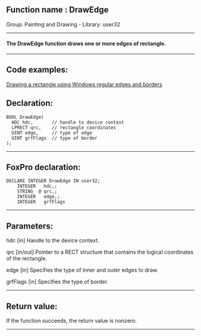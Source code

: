 
## Function name : DrawEdge
Group: Painting and Drawing - Library: user32    
***  


#### The DrawEdge function draws one or more edges of rectangle.
***  


## Code examples:
[Drawing a rectangle using Windows regular edges and borders](../../samples/sample_256.md)  

## Declaration:
```foxpro  
BOOL DrawEdge(
  HDC hdc,       // handle to device context
  LPRECT qrc,    // rectangle coordinates
  UINT edge,     // type of edge
  UINT grfFlags  // type of border
);  
```  
***  


## FoxPro declaration:
```foxpro  
DECLARE INTEGER DrawEdge IN user32;
	INTEGER   hdc,;
	STRING  @ qrc,;
	INTEGER   edge,;
	INTEGER   grfFlags  
```  
***  


## Parameters:
hdc 
[in] Handle to the device context. 

qrc 
[in/out] Pointer to a RECT structure that contains the logical coordinates of the rectangle. 

edge 
[in] Specifies the type of inner and outer edges to draw. 

grfFlags 
[in] Specifies the type of border. 

  
***  


## Return value:
If the function succeeds, the return value is nonzero.  
***  

